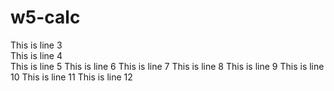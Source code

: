 # w5-calc

This is line 3  
This is line 4  
This is line 5
This is line 6
This is line 7
This is line 8
This is line 9
This is line 10
This is line 11
This is line 12
